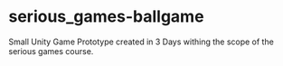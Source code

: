 # serious_games-ballgame

Small Unity Game Prototype created in 3 Days withing the scope of the serious games course.
